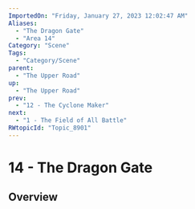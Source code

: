 ```yaml
---
ImportedOn: "Friday, January 27, 2023 12:02:47 AM"
Aliases:
  - "The Dragon Gate"
  - "Area 14"
Category: "Scene"
Tags:
  - "Category/Scene"
parent:
  - "The Upper Road"
up:
  - "The Upper Road"
prev:
  - "12 - The Cyclone Maker"
next:
  - "1 - The Field of All Battle"
RWtopicId: "Topic_8901"
---
```

# 14 - The Dragon Gate
## Overview

